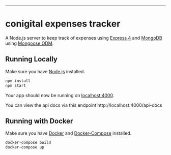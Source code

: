 

---

# conigital expenses tracker

A Node.js server to keep track of expenses using [Express 4](http://expressjs.com/) and [MongoDB](https://www.mongodb.com/) using [Mongoose ODM](https://mongoosejs.com/).

## Running Locally

Make sure you have [Node.js](http://nodejs.org/) installed.

```sh
npm install
npm start
```

Your app should now be running on [localhost:4000](http://localhost:4000/).

You can view the api docs via this endpoint http://localhost:4000/api-docs


## Running with Docker
Make sure you have [Docker](https://www.docker.com/) and [Docker-Compose](https://docs.docker.com/compose/) installed.

```sh
docker-compose build
docker-compose up
```
